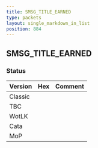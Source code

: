 ```yaml
---
title: SMSG_TITLE_EARNED
type: packets
layout: single_markdown_in_list
position: 884
---
```


## SMSG_TITLE_EARNED

### Status

Version | Hex | Comment
---------- | ---------- | ---------- 
Classic |  |  
TBC |  |  
WotLK |  |  
Cata |  |  
MoP |  |  